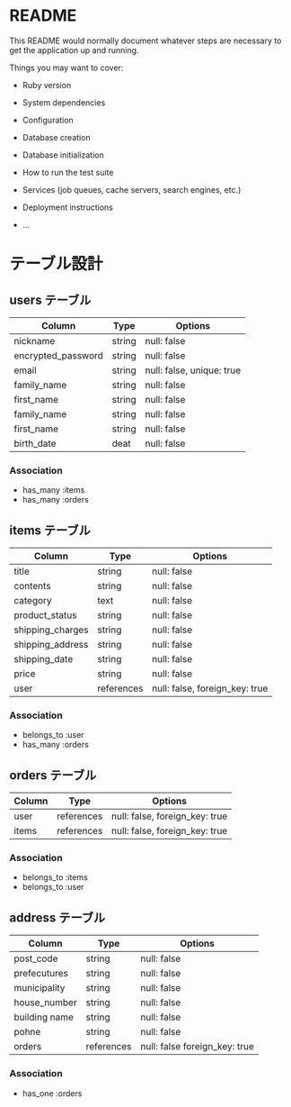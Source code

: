 # README

This README would normally document whatever steps are necessary to get the
application up and running.

Things you may want to cover:

* Ruby version

* System dependencies

* Configuration

* Database creation

* Database initialization

* How to run the test suite

* Services (job queues, cache servers, search engines, etc.)

* Deployment instructions

* ...

# テーブル設計

## users テーブル

| Column             | Type   | Options                   |
| ------------------ | ------ | ------------------------- |
| nickname           | string | null: false               |
| encrypted_password | string | null: false               |
| email              | string | null: false, unique: true |
| family_name        | string | null: false               |
| first_name         | string | null: false               |
| family_name        | string | null: false               |
| first_name         | string | null: false               |
| birth_date         | deat   | null: false               |


### Association

- has_many :items
- has_many :orders

 ## items テーブル

| Column          | Type       | Options                        |
| ------          | ------     | -----------                    |
| title           | string     | null: false                    |
| contents        | string     | null: false                    |
| category        | text       | null: false                    |
| product_status  | string     | null: false                    |
| shipping_charges| string     | null: false                    |
| shipping_address| string     | null: false                    |
| shipping_date   | string     | null: false                    |
| price           | string     | null: false                    |
| user            | references | null: false, foreign_key: true |

### Association
 - belongs_to :user
 - has_many :orders

## orders テーブル

| Column     | Type          | Options                        |
| ------     |    ---------- | ------------------------------ |
| user       | references    | null: false, foreign_key: true |
| items      | references    | null: false, foreign_key: true |


### Association

- belongs_to :items
- belongs_to :user

## address テーブル

| Column             | Type      | Options                       |
| ------------------ | ------    | -------------------------     |
| post_code          | string    | null: false                   |
| prefecutures       | string    | null: false                   |
| municipality       | string    | null: false                   |
| house_number       | string    | null: false                   |
| building name      | string    | null: false                   |
| pohne              | string    | null: false                   |
| orders             | references| null: false foreign_key: true |

### Association
 - has_one :orders